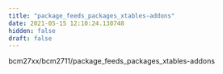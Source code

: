 ```yaml
---
title: "package_feeds_packages_xtables-addons"
date: 2021-05-15 12:10:24.130748
hidden: false
draft: false
---
```


bcm27xx/bcm2711/package_feeds_packages_xtables-addons

